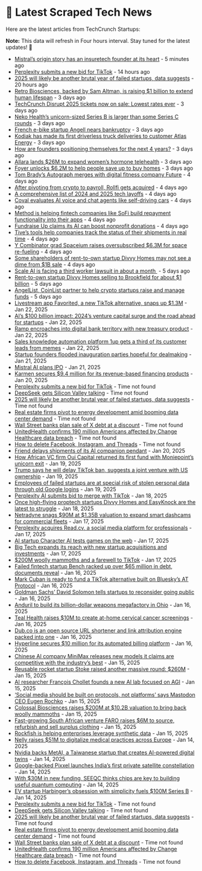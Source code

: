 
# 📰 Latest Scraped Tech News

Here are the latest articles from TechCrunch Startups:

**Note:** This data will refresh in Four hours interval. Stay tuned for the latest updates! 🔄
- [Mistral’s origin story has an insuretech founder at its heart](https://techcrunch.com/2025/01/27/alans-founder-role-in-mistrals-origin-story/) - 5 minutes ago
- [Perplexity submits a new bid for TikTok](https://techcrunch.com/2025/01/26/perplexity-submits-a-new-bid-for-tiktok/) - 14 hours ago
- [2025 will likely be another brutal year of failed startups, data suggests](https://techcrunch.com/2025/01/26/2025-will-likely-be-another-brutal-year-of-failed-startups-data-suggests/) - 20 hours ago
- [Retro Biosciences, backed by Sam Altman, is raising $1 billion to extend human lifespan](https://techcrunch.com/2025/01/24/retro-biosciences-backed-by-sam-altman-is-raising-1-billion-to-extend-human-lifespan/) - 3 days ago
- [TechCrunch Disrupt 2025 tickets now on sale: Lowest rates ever](https://techcrunch.com/2025/01/24/techcrunch-disrupt-2025-tickets-now-on-sale-lowest-rates-ever/) - 3 days ago
- [Neko Health’s unicorn-sized Series B is larger than some Series C rounds](https://techcrunch.com/2025/01/24/neko-healths-unicorn-sized-series-b-is-larger-than-some-series-c-rounds/) - 3 days ago
- [French e-bike startup Angell nears bankruptcy](https://techcrunch.com/2025/01/24/french-e-bike-startup-angell-nears-bankruptcy/) - 3 days ago
- [Kodiak has made its first driverless truck deliveries to customer Atlas Energy](https://techcrunch.com/2025/01/24/kodiak-has-made-its-first-driverless-truck-deliveries-to-customer-atlas-energy/) - 3 days ago
- [How are founders positioning themselves for the next 4 years?](https://techcrunch.com/podcast/how-are-founders-positioning-themselves-for-the-next-4-years/) - 3 days ago
- [Allara lands $26M to expand women’s hormone telehealth](https://techcrunch.com/2025/01/24/allara-lands-26m-to-expand-womens-hormone-telehealth/) - 3 days ago
- [Foyer unlocks $6.2M to help people save up to buy homes](https://techcrunch.com/2025/01/24/foyer-unlocks-6-2m-to-help-people-save-up-to-buy-homes/) - 3 days ago
- [Tom Brady’s Autograph merges with digital fitness company Future](https://techcrunch.com/2025/01/23/tom-bradys-autograph-merges-with-digital-fitness-company-future/) - 4 days ago
- [After pivoting from crypto to payroll, Rollfi gets acquired](https://techcrunch.com/2025/01/23/after-pivoting-from-crypto-to-payroll-rollfi-gets-acquired/) - 4 days ago
- [A comprehensive list of 2024 and 2025 tech layoffs](https://techcrunch.com/2025/01/23/tech-layoffs-2024-list/) - 4 days ago
- [Coval evaluates AI voice and chat agents like self-driving cars](https://techcrunch.com/2025/01/23/coval-evaluates-ai-voice-and-chat-agents-like-self-driving-cars/) - 4 days ago
- [Method is helping fintech companies like SoFi build repayment functionality into their apps](https://techcrunch.com/2025/01/23/method-is-helping-fintech-companies-like-sofi-build-repayment-functionality-into-their-apps/) - 4 days ago
- [Fundraise Up claims its AI can boost nonprofit donations](https://techcrunch.com/2025/01/23/fundraise-up-claims-its-ai-can-boost-nonprofit-donations/) - 4 days ago
- [Tive’s tools help companies track the status of their shipments in real time](https://techcrunch.com/2025/01/23/tives-tools-help-companies-track-the-status-of-their-shipments-in-real-time/) - 4 days ago
- [Y Combinator grad Spaceium raises oversubscribed $6.3M for space re-fueling](https://techcrunch.com/2025/01/23/space-re-fueling-startup-spacium-raises-6-3-million/) - 4 days ago
- [Some shareholders of rent-to-own startup Divvy Homes may not see a dime from $1B sale](https://techcrunch.com/2025/01/22/some-shareholders-of-a16z-backed-divvy-homes-may-not-see-a-dime-from-1b-sale/) - 4 days ago
- [Scale AI is facing a third worker lawsuit in about a month ](https://techcrunch.com/2025/01/22/scale-ai-is-facing-a-third-worker-lawsuit-in-about-a-month/) - 5 days ago
- [Rent-to-own startup Divvy Homes selling to Brookfield for about $1 billion](https://techcrunch.com/2025/01/22/rent-to-own-startup-divvy-homes-selling-to-brookfield-for-about-1-billion/) - 5 days ago
- [AngelList, CoinList partner to help crypto startups raise and manage funds](https://techcrunch.com/2025/01/22/angellist-coinlist-partner-to-help-crypto-startups-raise-and-manage-funds/) - 5 days ago
- [Livestream app Favorited, a new TikTok alternative, snaps up $1.3M](https://techcrunch.com/2025/01/22/livestream-app-favorited-a-new-tiktok-alternative-gets-backing-from-a16z/) - Jan 22, 2025
- [AI’s $100 billion impact: 2024’s venture capital surge and the road ahead for startups](https://techcrunch.com/podcast/ais-100-billion-impact-2024s-venture-capital-surge-and-the-road-ahead-for-startups/) - Jan 22, 2025
- [Ramp encroaches into digital bank territory with new treasury product](https://techcrunch.com/2025/01/22/ramp-encroaches-into-digital-bank-territory-with-new-treasury-product/) - Jan 22, 2025
- [Sales knowledge automation platform 1up gets a third of its customer leads from memes](https://techcrunch.com/2025/01/22/sales-knowledge-automation-platform-1up-gets-a-third-of-its-customer-leads-from-memes/) - Jan 22, 2025
- [Startup founders flooded inauguration parties hopeful for dealmaking](https://techcrunch.com/2025/01/21/startup-founders-flooded-inauguration-parties-hopeful-for-dealmaking/) - Jan 21, 2025
- [Mistral AI plans IPO](https://techcrunch.com/2025/01/21/mistral-ai-plans-ipo/) - Jan 21, 2025
- [Karmen secures $9.4 million for its revenue-based financing products](https://techcrunch.com/2025/01/20/karmen-secures-94-million-for-its-revenue-based-financing-products/) - Jan 20, 2025
- [Perplexity submits a new bid for TikTok](https://techcrunch.com/2025/01/26/perplexity-submits-a-new-bid-for-tiktok/) - Time not found
- [DeepSeek gets Silicon Valley talking](https://techcrunch.com/2025/01/26/deepseek-gets-silicon-valley-talking/) - Time not found
- [2025 will likely be another brutal year of failed startups, data suggests](https://techcrunch.com/2025/01/26/2025-will-likely-be-another-brutal-year-of-failed-startups-data-suggests/) - Time not found
- [Real estate firms pivot to energy development amid booming data center demand](https://techcrunch.com/2025/01/25/amid-soaring-demand-for-data-centers-real-estate-companies-look-to-become-energy-developers/) - Time not found
- [Wall Street banks plan sale of X debt at a discount](https://techcrunch.com/2025/01/24/wall-street-banks-plan-sale-of-x-debt-at-a-discount/) - Time not found
- [UnitedHealth confirms 190 million Americans affected by Change Healthcare data breach](https://techcrunch.com/2025/01/24/unitedhealth-confirms-190-million-americans-affected-by-change-healthcare-data-breach/) - Time not found
- [How to delete Facebook, Instagram, and Threads](https://techcrunch.com/2025/01/22/how-to-delete-facebook-instagram-and-threads/) - Time not found
- [Friend delays shipments of its AI companion pendant](https://techcrunch.com/2025/01/20/friend-delays-shipments-of-its-ai-companion-pendant/) - Jan 20, 2025
- [How African VC firm Oui Capital returned its first fund with Moniepoint’s unicorn exit](https://techcrunch.com/2025/01/19/oui-capital-return-fund-with-moniepoint-exit/) - Jan 19, 2025
- [Trump says he will delay TikTok ban, suggests a joint venture with US ownership](https://techcrunch.com/2025/01/19/trump-says-he-will-delay-tiktok-ban-suggests-a-joint-venture-with-us-ownership/) - Jan 19, 2025
- [Employees of failed startups are at special risk of stolen personal data through old Google logins](https://techcrunch.com/2025/01/19/employees-of-failed-startups-are-at-special-risk-of-stolen-personal-data-through-old-google-logins/) - Jan 19, 2025
- [Perplexity AI submits bid to merge with TikTok](https://techcrunch.com/2025/01/18/perplexity-ai-submits-bid-to-merge-with-tiktok/) - Jan 18, 2025
- [Once high-flying proptech startups Divvy Homes and EasyKnock are the latest to struggle](https://techcrunch.com/2025/01/18/once-high-flying-proptech-startups-divvy-homes-easyknock-are-the-latest-to-struggle/) - Jan 18, 2025
- [Netradyne snags $90M at $1.35B valuation to expand smart dashcams for commercial fleets](https://techcrunch.com/2025/01/17/netradyne-snags-90m-at-1-25b-valuation-to-expand-smart-dashcams-for-commercial-fleets/) - Jan 17, 2025
- [Perplexity acquires Read.cv, a social media platform for professionals](https://techcrunch.com/2025/01/17/perplexity-acquires-read-cv-a-social-media-platform-for-professionals/) - Jan 17, 2025
- [AI startup Character AI tests games on the web](https://techcrunch.com/2025/01/17/ai-startup-character-ai-tests-games-on-the-web/) - Jan 17, 2025
- [Big Tech expands its reach with new startup acquisitions and investments](https://techcrunch.com/2025/01/17/big-tech-expands-its-reach-with-new-startup-acquisitions-and-investments/) - Jan 17, 2025
- [$200M woolly mammoths and a farewell to TikTok](https://techcrunch.com/podcast/200m-woolly-mammoths-and-a-farewell-to-tiktok/) - Jan 17, 2025
- [Failed fintech startup Bench racked up over $65 million in debt, documents reveal](https://techcrunch.com/2025/01/16/failed-fintech-startup-bench-racked-up-over-65-million-in-debt-documents-reveal/) - Jan 16, 2025
- [Mark Cuban is ready to fund a TikTok alternative built on Bluesky’s AT Protocol](https://techcrunch.com/2025/01/16/mark-cuban-is-ready-to-fund-a-tiktok-alternative-built-on-blueskys-at-protocol/) - Jan 16, 2025
- [Goldman Sachs’ David Solomon tells startups to reconsider going public](https://techcrunch.com/2025/01/16/goldman-sachs-david-solomon-tells-startups-to-reconsider-going-public/) - Jan 16, 2025
- [Anduril to build its billion-dollar weapons megafactory in Ohio](https://techcrunch.com/2025/01/16/anduril-to-build-its-billion-dollar-weapons-megafactory-in-ohio/) - Jan 16, 2025
- [Teal Health raises $10M to create at-home cervical cancer screenings](https://techcrunch.com/2025/01/16/teal-health-raises-10m-to-create-at-home-cervical-cancer-screenings/) - Jan 16, 2025
- [Dub.co is an open source URL shortener and link attribution engine packed into one](https://techcrunch.com/2025/01/16/dub-co-is-an-open-source-url-shortener-and-link-attribution-engine-packed-into-one/) - Jan 16, 2025
- [Hyperline secures $10 million for its automated billing platform](https://techcrunch.com/2025/01/16/hyperline-secures-10-million-for-its-automated-billing-platform/) - Jan 16, 2025
- [Chinese AI company MiniMax releases new models it claims are competitive with the industry’s best](https://techcrunch.com/2025/01/15/chinese-ai-company-minimax-releases-new-models-it-claims-are-competitive-with-the-industrys-best/) - Jan 15, 2025
- [Reusable rocket startup Stoke raised another massive round: $260M](https://techcrunch.com/2025/01/15/reusable-rocket-startup-stoke-raised-another-massive-round-260m/) - Jan 15, 2025
- [AI researcher François Chollet founds a new AI lab focused on AGI](https://techcrunch.com/2025/01/15/ai-researcher-francois-chollet-founds-a-new-ai-lab-focused-on-agi/) - Jan 15, 2025
- [‘Social media should be built on protocols, not platforms’ says Mastodon CEO Eugen Rochko](https://techcrunch.com/podcast/social-media-should-be-built-on-protocols-not-platforms-says-mastodon-ceo-eugen-rochko/) - Jan 15, 2025
- [Colossal Biosciences raises $200M at $10.2B valuation to bring back woolly mammoths](https://techcrunch.com/2025/01/15/colossal-biosciences-raises-200m-at-10-2b-valuation-to-bring-back-woolly-mammoths/) - Jan 15, 2025
- [Fast-growing South African venture FARO raises $6M to source, refurbish and sell surplus clothing](https://techcrunch.com/2025/01/15/faro-buys-excess-inventory-and-resells-at-a-discount-to-customers/) - Jan 15, 2025
- [Rockfish is helping enterprises leverage synthetic data](https://techcrunch.com/2025/01/15/rockfish-is-helping-enterprises-leverage-synthetic-data/) - Jan 15, 2025
- [Nelly raises $51M to digitalize medical practices across Europe](https://techcrunch.com/2025/01/14/nelly-raises-51-million-to-digitalize-medical-practices-across-europe/) - Jan 14, 2025
- [Nvidia backs MetAI, a Taiwanese startup that creates AI-powered digital twins](https://techcrunch.com/2025/01/14/nvidia-backs-metai-a-taiwanese-startup-that-creates-ai-powered-digital-twins/) - Jan 14, 2025
- [Google-backed Pixxel launches India’s first private satellite constellation](https://techcrunch.com/2025/01/14/google-backed-pixxel-launches-indias-first-private-satellite-constellation/) - Jan 14, 2025
- [With $30M in new funding, SEEQC thinks chips are key to building useful quantum computing](https://techcrunch.com/2025/01/14/with-30-million-in-new-funding-seeqc-thinks-chips-are-key-to-building-useful-quantum-computing/) - Jan 14, 2025
- [EV startup Harbinger’s obsession with simplicity fuels $100M Series B](https://techcrunch.com/2025/01/14/ev-startup-harbingers-obsession-with-simplicity-fuels-100m-series-b/) - Jan 14, 2025
- [Perplexity submits a new bid for TikTok](https://techcrunch.com/2025/01/26/perplexity-submits-a-new-bid-for-tiktok/) - Time not found
- [DeepSeek gets Silicon Valley talking](https://techcrunch.com/2025/01/26/deepseek-gets-silicon-valley-talking/) - Time not found
- [2025 will likely be another brutal year of failed startups, data suggests](https://techcrunch.com/2025/01/26/2025-will-likely-be-another-brutal-year-of-failed-startups-data-suggests/) - Time not found
- [Real estate firms pivot to energy development amid booming data center demand](https://techcrunch.com/2025/01/25/amid-soaring-demand-for-data-centers-real-estate-companies-look-to-become-energy-developers/) - Time not found
- [Wall Street banks plan sale of X debt at a discount](https://techcrunch.com/2025/01/24/wall-street-banks-plan-sale-of-x-debt-at-a-discount/) - Time not found
- [UnitedHealth confirms 190 million Americans affected by Change Healthcare data breach](https://techcrunch.com/2025/01/24/unitedhealth-confirms-190-million-americans-affected-by-change-healthcare-data-breach/) - Time not found
- [How to delete Facebook, Instagram, and Threads](https://techcrunch.com/2025/01/22/how-to-delete-facebook-instagram-and-threads/) - Time not found